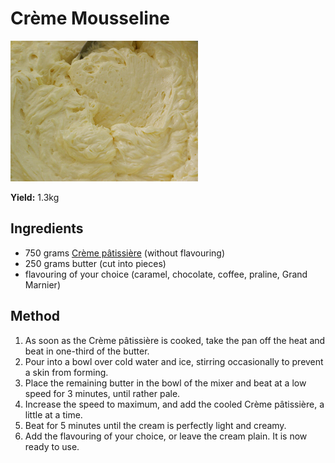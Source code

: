 # Crème Mousseline

![Name](resources/creme-mousseline.png)

**Yield:** 1.3kg

## Ingredients
- 750 grams [Crème pâtissière](./creme-patissiere.md) (without flavouring)
- 250 grams butter (cut into pieces)
- flavouring of your choice (caramel, chocolate, coffee, praline, Grand Marnier)

## Method
1. As soon as the Crème pâtissière is cooked, take the pan off the heat and beat in one-third of the butter. 
1. Pour into a bowl over cold water and ice, stirring occasionally to prevent a skin from forming.
1. Place the remaining butter in the bowl of the mixer and beat at a low speed for 3 minutes, until rather pale. 
1. Increase the speed to maximum, and add the cooled Crème pâtissière, a little at a time. 
1. Beat for 5 minutes until the cream is perfectly light and creamy.
1. Add the flavouring of your choice, or leave the cream plain. It is now ready to use.